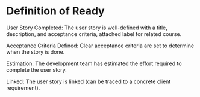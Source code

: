 # Definition of Ready #

User Story Completed: The user story is well-defined with a title, description, and acceptance criteria, attached label for related course.

Acceptance Criteria Defined: Clear acceptance criteria are set to determine when the story is done.

Estimation: The development team has estimated the effort required to complete the user story.

Linked: The user story is linked (can be traced to a concrete client requirement).